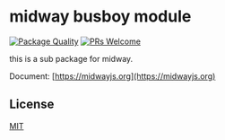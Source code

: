 # midway busboy module

[![Package Quality](http://npm.packagequality.com/shield/@midwayjs/validate.svg)](http://packagequality.com/#?package=@midwayjs/busboy)
[![PRs Welcome](https://img.shields.io/badge/PRs-welcome-brightgreen.svg)](https://github.com/midwayjs/midway/pulls)

this is a sub package for midway.

Document: [https://midwayjs.org](https://midwayjs.org)

## License

[MIT]((https://github.com/midwayjs/midway/blob/master/LICENSE))
